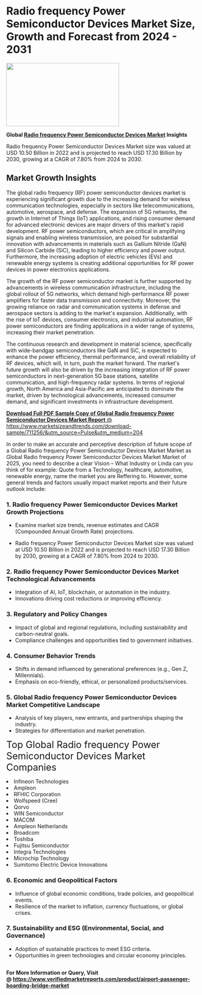 <H1>Radio frequency Power Semiconductor Devices Market Size, Growth and Forecast from 2024 - 2031</H1><img class="aligncenter size-medium wp-image-584254" src="https://thirdeyenews.in/wp-content/uploads/2024/09/Global-Market-Research-300x168.jpeg" alt="" width="300" height="168" /><p><strong>Global&nbsp;<a href="https://www.marketsizeandtrends.com/download-sample/711256/&amp;utm_source=Pulse&amp;utm_medium=204">Radio frequency Power Semiconductor Devices Market</a> Insights</strong></p><p>Radio frequency Power Semiconductor Devices Market size was valued at USD 10.50 Billion in 2022 and is projected to reach USD 17.30 Billion by 2030, growing at a CAGR of 7.80% from 2024 to 2030.</p><p><h2>Market Growth Insights</h2> <p>The global radio frequency (RF) power semiconductor devices market is experiencing significant growth due to the increasing demand for wireless communication technologies, especially in sectors like telecommunications, automotive, aerospace, and defense. The expansion of 5G networks, the growth in Internet of Things (IoT) applications, and rising consumer demand for advanced electronic devices are major drivers of this market's rapid development. RF power semiconductors, which are critical in amplifying signals and enabling wireless transmission, are poised for substantial innovation with advancements in materials such as Gallium Nitride (GaN) and Silicon Carbide (SiC), leading to higher efficiency and power output. Furthermore, the increasing adoption of electric vehicles (EVs) and renewable energy systems is creating additional opportunities for RF power devices in power electronics applications.</p> <p><a href="#"></a></p> <p>The growth of the RF power semiconductor market is further supported by advancements in wireless communication infrastructure, including the global rollout of 5G networks, which demand high-performance RF power amplifiers for faster data transmission and connectivity. Moreover, the growing reliance on radar and communication systems in defense and aerospace sectors is adding to the market's expansion. Additionally, with the rise of IoT devices, consumer electronics, and industrial automation, RF power semiconductors are finding applications in a wider range of systems, increasing their market penetration.</p> <p>The continuous research and development in material science, specifically with wide-bandgap semiconductors like GaN and SiC, is expected to enhance the power efficiency, thermal performance, and overall reliability of RF devices, which will, in turn, push the market forward. The market's future growth will also be driven by the increasing integration of RF power semiconductors in next-generation 5G base stations, satellite communication, and high-frequency radar systems. In terms of regional growth, North America and Asia-Pacific are anticipated to dominate the market, driven by technological advancements, increased consumer demand, and significant investments in infrastructure development.</p> <p><a href="#"></p><p><span class=""><strong>Download Full PDF Sample Copy of Global Radio frequency Power Semiconductor Devices Market Report</strong> @ <a href="https://www.marketsizeandtrends.com/download-sample/711256/&amp;utm_source=Pulse&amp;utm_medium=204" target="_blank">https://www.marketsizeandtrends.com/download-sample/711256/&amp;utm_source=Pulse&amp;utm_medium=204</a></span></p><p>In order to make an accurate and perceptive description of future scope of a Global&nbsp;Radio frequency Power Semiconductor Devices Market Market as Global&nbsp;Radio frequency Power Semiconductor Devices Market Market of 2025, you need to describe a clear Vision &ndash; What Industry or Linda can you think of for example: Quote from a Technology, healthcare, automotive, renewable energy, name the market you are Reffering to. However, some general trends and factors usually impact market reports and their future outlook include:</p><h3>1.&nbsp;<strong>Radio frequency Power Semiconductor Devices Market Growth Projections</strong></h3><ul><li>Examine market size trends, revenue estimates and CAGR (Compounded Annual Growth Rate) projections.</li><li><p>Radio frequency Power Semiconductor Devices Market size was valued at USD 10.50 Billion in 2022 and is projected to reach USD 17.30 Billion by 2030, growing at a CAGR of 7.80% from 2024 to 2030.</p></li></ul><h3>2.&nbsp;<strong>Radio frequency Power Semiconductor Devices Market Technological Advancements</strong></h3><ul><li>Integration of AI, IoT, blockchain, or automation in the industry.</li><li>Innovations driving cost reductions or improving efficiency.</li></ul><h3>3.&nbsp;<strong>Regulatory and Policy Changes</strong></h3><ul><li>Impact of global and regional regulations, including sustainability and carbon-neutral goals.</li><li>Compliance challenges and opportunities tied to government initiatives.</li></ul><h3>4.&nbsp;<strong>Consumer Behavior Trends</strong></h3><ul><li>Shifts in demand influenced by generational preferences (e.g., Gen Z, Millennials).</li><li>Emphasis on eco-friendly, ethical, or personalized products/services.</li></ul><h3>5.&nbsp;<strong>Global Radio frequency Power Semiconductor Devices Market Competitive Landscape</strong></h3><ul><li>Analysis of key players, new entrants, and partnerships shaping the industry.</li><li>Strategies for differentiation and market penetration.</li></ul><p data-pm-slice="1 1 []"><span style="color: inherit; font-family: inherit; font-size: 25px;">Top Global Radio frequency Power Semiconductor Devices Market Companies</span></p><div class="" data-test-id=""><p><li>Infineon Technologies</li><li> Ampleon</li><li> RFHIC Corporation</li><li> Wolfspeed (Cree)</li><li> Qorvo</li><li> WIN Semiconductor</li><li> MACOM</li><li> Ampleon Netherlands</li><li> Broadcom</li><li> Toshiba</li><li> Fujitsu Semiconductor</li><li> Integra Technologies</li><li> Microchip Technology</li><li> Sumitomo Electric Device Innovations</li></p></div><h3>6.&nbsp;<strong>Economic and Geopolitical Factors</strong></h3><ul><li>Influence of global economic conditions, trade policies, and geopolitical events.</li><li>Resilience of the market to inflation, currency fluctuations, or global crises.</li></ul><h3>7.&nbsp;<strong>Sustainability and ESG (Environmental, Social, and Governance)</strong></h3><ul><li>Adoption of sustainable practices to meet ESG criteria.</li><li>Opportunities in green technologies and circular economy principles.</li></ul><h2><strong style="font-size: 14px;">For More Information or Query, Visit @&nbsp;</strong><a style="background-color: #ffffff; font-size: 14px;" href="https://www.marketsizeandtrends.com/report/radio-frequency-power-semiconductor-devices-market/" target="_blank">https://www.verifiedmarketreports.com/product/airport-passenger-boarding-bridge-market</a></h2>
